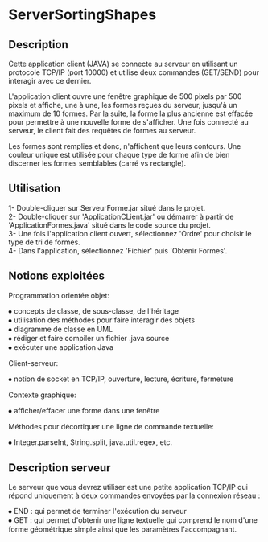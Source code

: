 # ServerSortingShapes

## Description

Cette application client (JAVA) se connecte au serveur en utilisant un protocole TCP/IP (port 10000) et utilise deux commandes (GET/SEND) pour interagir avec ce dernier.

L'application client ouvre une fenêtre graphique de 500 pixels par 500 pixels et affiche, une à une, les formes reçues du serveur, jusqu'à un maximum de 10 formes. Par la suite, la forme la plus ancienne est effacée pour permettre à une nouvelle forme de s'afficher. Une fois connecté au serveur, le client fait des requêtes de formes au serveur.

Les formes sont remplies et donc, n'affichent que leurs contours. Une couleur unique est utilisée pour chaque type de forme afin de bien discerner les formes semblables (carré vs rectangle).


## Utilisation

1- Double-cliquer sur ServeurForme.jar situé dans le projet.<br />
2- Double-cliquer sur 'ApplicationCLient.jar' ou démarrer à partir de 'ApplicationFormes.java' situé dans le code source du projet.<br />
3- Une fois l'application client ouvert, sélectionnez 'Ordre' pour choisir le type de tri de formes.<br />
4- Dans l'application, sélectionnez 'Fichier' puis 'Obtenir Formes'. 


## Notions exploitées

Programmation orientée objet:

⦁	concepts de classe, de sous-classe, de l'héritage <br />
⦁	utilisation des méthodes pour faire interagir des objets <br />
⦁	diagramme de classe en UML <br />
⦁	rédiger et faire compiler un fichier .java source <br />
⦁	exécuter une application Java <br />

Client-serveur:

⦁	notion de socket en TCP/IP, ouverture, lecture, écriture, fermeture

Contexte graphique:

⦁	afficher/effacer une forme dans une fenêtre

Méthodes pour décortiquer une ligne de commande textuelle:

⦁	Integer.parseInt, String.split, java.util.regex, etc.


## Description serveur

Le serveur que vous devrez utiliser est une petite application TCP/IP qui répond uniquement à deux commandes envoyées par la connexion réseau :

⦁	END : qui permet de terminer l'exécution du serveur<br />
⦁	GET : qui permet d'obtenir une ligne textuelle qui comprend le nom d'une forme géométrique simple ainsi que les paramètres l'accompagnant. 
